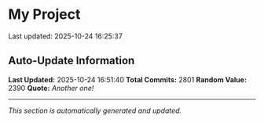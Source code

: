 # My Project


Last updated: 2025-10-24 16:25:37
























































































































































































































































































































































































































































































































































































































































































































































































































































































































































































































































































































































































































































































































































































































































































































































































































































































































































































































































































































































































































































































































































































































































































































































































































































































































































































































































































































































































































































































































































































































































































































































































































































































































## Auto-Update Information

**Last Updated:** 2025-10-24 16:51:40
**Total Commits:** 2801
**Random Value:** 2390
**Quote:** _Another one!_

---
_This section is automatically generated and updated._